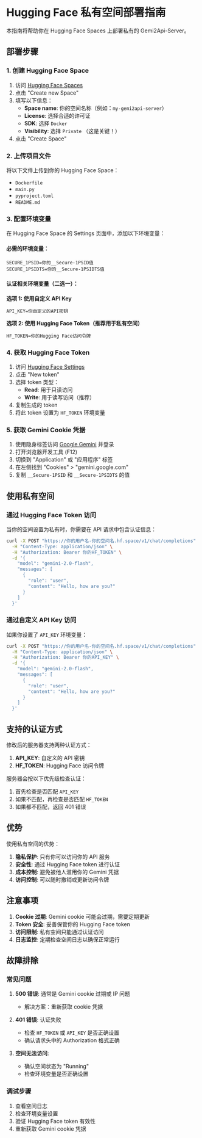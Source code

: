 # Hugging Face 私有空间部署指南

本指南将帮助你在 Hugging Face Spaces 上部署私有的 Gemi2Api-Server。

## 部署步骤

### 1. 创建 Hugging Face Space

1. 访问 [Hugging Face Spaces](https://huggingface.co/spaces)
2. 点击 "Create new Space"
3. 填写以下信息：
   - **Space name**: 你的空间名称（例如：`my-gemi2api-server`）
   - **License**: 选择合适的许可证
   - **SDK**: 选择 `Docker`
   - **Visibility**: 选择 `Private` （这是关键！）
4. 点击 "Create Space"

### 2. 上传项目文件

将以下文件上传到你的 Hugging Face Space：

- `Dockerfile`
- `main.py`
- `pyproject.toml`
- `README.md`

### 3. 配置环境变量

在 Hugging Face Space 的 Settings 页面中，添加以下环境变量：

#### 必需的环境变量：

```
SECURE_1PSID=你的__Secure-1PSID值
SECURE_1PSIDTS=你的__Secure-1PSIDTS值
```

#### 认证相关环境变量（二选一）：

**选项 1: 使用自定义 API Key**
```
API_KEY=你自定义的API密钥
```

**选项 2: 使用 Hugging Face Token（推荐用于私有空间）**
```
HF_TOKEN=你的Hugging Face访问令牌
```

### 4. 获取 Hugging Face Token

1. 访问 [Hugging Face Settings](https://huggingface.co/settings/tokens)
2. 点击 "New token"
3. 选择 token 类型：
   - **Read**: 用于只读访问
   - **Write**: 用于读写访问（推荐）
4. 复制生成的 token
5. 将此 token 设置为 `HF_TOKEN` 环境变量

### 5. 获取 Gemini Cookie 凭据

1. 使用隐身标签访问 [Google Gemini](https://gemini.google.com/) 并登录
2. 打开浏览器开发工具 (F12)
3. 切换到 "Application" 或 "应用程序" 标签
4. 在左侧找到 "Cookies" > "gemini.google.com"
5. 复制 `__Secure-1PSID` 和 `__Secure-1PSIDTS` 的值

## 使用私有空间

### 通过 Hugging Face Token 访问

当你的空间设置为私有时，你需要在 API 请求中包含认证信息：

```bash
curl -X POST "https://你的用户名-你的空间名.hf.space/v1/chat/completions" \
  -H "Content-Type: application/json" \
  -H "Authorization: Bearer 你的HF_TOKEN" \
  -d '{
    "model": "gemini-2.0-flash",
    "messages": [
      {
        "role": "user",
        "content": "Hello, how are you?"
      }
    ]
  }'
```

### 通过自定义 API Key 访问

如果你设置了 `API_KEY` 环境变量：

```bash
curl -X POST "https://你的用户名-你的空间名.hf.space/v1/chat/completions" \
  -H "Content-Type: application/json" \
  -H "Authorization: Bearer 你的API_KEY" \
  -d '{
    "model": "gemini-2.0-flash",
    "messages": [
      {
        "role": "user",
        "content": "Hello, how are you?"
      }
    ]
  }'
```

## 支持的认证方式

修改后的服务器支持两种认证方式：

1. **API_KEY**: 自定义的 API 密钥
2. **HF_TOKEN**: Hugging Face 访问令牌

服务器会按以下优先级检查认证：
1. 首先检查是否匹配 `API_KEY`
2. 如果不匹配，再检查是否匹配 `HF_TOKEN`
3. 如果都不匹配，返回 401 错误

## 优势

使用私有空间的优势：

1. **隐私保护**: 只有你可以访问你的 API 服务
2. **安全性**: 通过 Hugging Face token 进行认证
3. **成本控制**: 避免被他人滥用你的 Gemini 凭据
4. **访问控制**: 可以随时撤销或更新访问令牌

## 注意事项

1. **Cookie 过期**: Gemini cookie 可能会过期，需要定期更新
2. **Token 安全**: 妥善保管你的 Hugging Face token
3. **访问限制**: 私有空间只能通过认证访问
4. **日志监控**: 定期检查空间日志以确保正常运行

## 故障排除

### 常见问题

1. **500 错误**: 通常是 Gemini cookie 过期或 IP 问题
   - 解决方案：重新获取 cookie 凭据

2. **401 错误**: 认证失败
   - 检查 `HF_TOKEN` 或 `API_KEY` 是否正确设置
   - 确认请求头中的 Authorization 格式正确

3. **空间无法访问**: 
   - 确认空间状态为 "Running"
   - 检查环境变量是否正确设置

### 调试步骤

1. 查看空间日志
2. 检查环境变量设置
3. 验证 Hugging Face token 有效性
4. 重新获取 Gemini cookie 凭据
